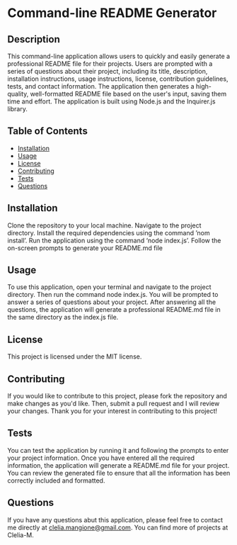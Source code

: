 # Command-line README Generator

  ## Description
  This command-line application allows users to quickly and easily generate a professional README file for their projects. Users are prompted with a series of questions about their project, including its title, description, installation instructions, usage instructions, license, contribution guidelines, tests, and contact information. The application then generates a high-quality, well-formatted README file based on the user's input, saving them time and effort. The application is built using Node.js and the Inquirer.js library.

  ## Table of Contents
  * [Installation](#installation)
  * [Usage](#usage)
  * [License](#license)
  * [Contributing](#contributing)
  * [Tests](#tests)
  * [Questions](#questions)

  ## Installation
  Clone the repository to your local machine. Navigate to the project directory. Install the required dependencies using the command ’nom install’. Run the application using the command ‘node index.js’. Follow the on-screen prompts to generate your README.md file

  ## Usage
  To use this application, open your terminal and navigate to the project directory. Then run the command node index.js. You will be prompted to answer a series of questions about your project. After answering all the questions, the application will generate a professional README.md file in the same directory as the index.js file.

  ## License
  This project is licensed under the MIT license. 

  ## Contributing
  If you would like to contribute to this project, please fork the repository and make changes as you'd like. Then, submit a pull request and I will review your changes. Thank you for your interest in contributing to this project!

  ## Tests
  You can test the application by running it and following the prompts to enter your project information. Once you have entered all the required information, the application will generate a README.md file for your project. You can review the generated file to ensure that all the information has been correctly included and formatted.

  ## Questions
  If you have any questions abut this application, please feel free to contact me directly at clelia.mangione@gmail.com. You can find more of projects at Clelia-M.

